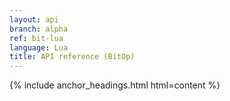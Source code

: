 ```yaml
---
layout: api
branch: alpha
ref: bit-lua
language: Lua
title: API reference (BitOp)
---
```

{% include anchor_headings.html html=content %}